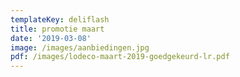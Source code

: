 ```yaml
---
templateKey: deliflash
title: promotie maart
date: '2019-03-08'
image: /images/aanbiedingen.jpg
pdf: /images/lodeco-maart-2019-goedgekeurd-lr.pdf
---
```


